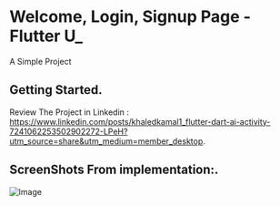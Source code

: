 # Welcome, Login, Signup Page - Flutter U_

A Simple Project

## Getting Started.

Review The Project in Linkedin : https://www.linkedin.com/posts/khaledkamal1_flutter-dart-ai-activity-7241062253502902272-LPeH?utm_source=share&utm_medium=member_desktop.

## ScreenShots From implementation:.

![Image](https://github.com/user-attachments/assets/ac210545-d883-4c5d-b419-b84900e5013b)
